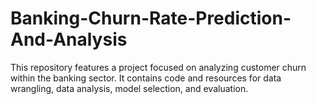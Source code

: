 # Banking-Churn-Rate-Prediction-And-Analysis
This repository features a project focused on analyzing customer churn within the banking sector. It contains code and resources for data wrangling, data analysis, model selection, and evaluation.
